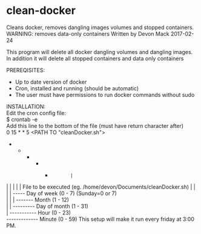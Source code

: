 # clean-docker
Cleans docker, removes dangling images volumes and stopped containers. WARNING: removes data-only containers
Written by Devon Mack 2017-02-24                                                 

This program will delete all docker dangling volumes and dangling images.
In addition it will delete all stopped containers and data only containers 

PREREQISITES:
- Up to date version of docker
- Cron, installed and running (should be automatic)
- The user must have permissions to run docker commands without sudo
      
INSTALLATION:                                                                                                
Edit the cron config file:                                  
   $ crontab -e                                                                  
Add this line to the bottom of the file (must have return character after)       
   0 15 * * 5 <PATH TO "cleanDocker.sh">                                         
   - -  - - -            |                                                       
   | |  | | |     File to be executed (eg. /home/devon/Documents/cleanDocker.sh) 
   | |  | | ----- Day of week (0 - 7) (Sunday=0 or 7)                            
   | |  | ------- Month (1 - 12)                                                 
   | | --------- Day of month (1 - 31)                                           
   | ----------- Hour (0 - 23)                                                   
   ------------- Minute (0 - 59)
This setup will make it run every friday at 3:00 PM.
